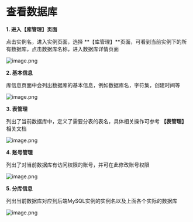 # 查看数据库

**1. 进入【库管理】页面**

点击实例名，进入实例页面，选择 **【库管理】**页面，可看到当前实例下的所有数据库，点击数据库名称，进入数据库详情页面

![image.png](https://img1.jcloudcs.com/cms/e3957f7c-774d-4f13-9cac-ea1eef219c0720180704173924.png)

**2. 基本信息**

库信息页面中会列出数据库的基本信息，例如数据库名，字符集，创建时间等

![image.png](https://img1.jcloudcs.com/cms/9e550894-36cc-4706-8b70-8c3b68235e1220180704173947.png)

**3. 表管理**

列出了当前数据库中，定义了需要分表的表名，具体相关操作可参考 **【表管理】** 相关文档

![image.png](https://img1.jcloudcs.com/cms/e375efa2-e6d8-40ed-aec0-2f8e347c586a20180704174004.png)

**4. 账号管理**

列出了对当前数据库有访问权限的账号，并可在此修改账号权限

![image.png](https://img1.jcloudcs.com/cms/96d58a1d-4d79-4801-83fd-e7d2051ce28620180704174018.png)

**5. 分库信息**

列出当前数据库对应到后端MySQL实例的实例名以及上面各个实际的数据库

![image.png](https://img1.jcloudcs.com/cms/dbacc862-cbdb-436e-9b06-0793eac24a5720180704174041.png)
